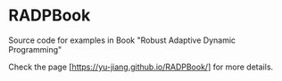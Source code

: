 # RADPBook
Source code for examples in Book "Robust Adaptive Dynamic Programming"

Check the page [https://yu-jiang.github.io/RADPBook/] for more details.
